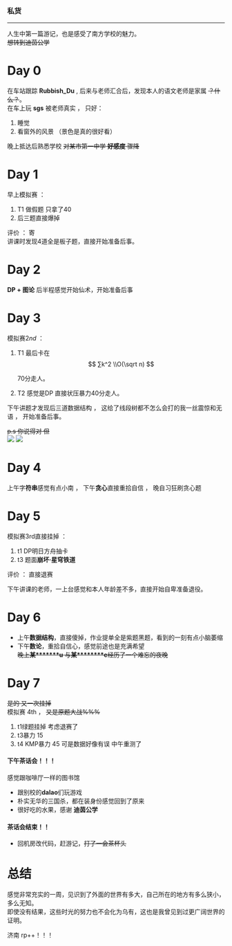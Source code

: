 ### 私货
---
人生中第一篇游记，也是感受了南方学校的魅力。    
~~想转到迪茵公学~~

# Day 0

在车站跟踪 **Rubbish_Du** , 后来与老师汇合后，发现本人的语文老师是家属 ~~？什么？~~。   
在车上玩 **sgs** 被老师真实 ， 只好：

1. 睡觉
2. 看窗外的风景 （景色是真的很好看）
   

晚上抵达后熟悉学校 ~~对某市第一中学 **好感度** 骤降~~

# Day 1

早上模拟赛 ：
1. T1 做假题 只拿了40
2. 后三题直接爆掉
   

评价 ： 寄  
讲课时发现4道全是板子题，直接开始准备后事。

# Day 2

**DP + 图论** 后半程感觉开始仙术，开始准备后事

# Day 3

模拟赛$2nd$ ：
1. T1 最后卡在 
   $$
   ∑k^2 \\O(\sqrt n)
   $$
   

   70分走人。

2. T2 感觉是DP 直接状压暴力$40$分走人。

下午讲题才发现后三道数据结构 ， 这给了线段树都不怎么会打的我一丝震惊和无语 ， 开始准备后事。

~~p.s 你说得对 但~~      
![](https://cdn.luogu.com.cn/upload/image_hosting/bd409m7i.png)
![](https://cdn.luogu.com.cn/upload/image_hosting/bgyozkff.png)

# Day 4

上午字**符串**感觉有点小南 ， 下午**贪心**直接重拾自信 ， 晚自习狂刷贪心题

# Day 5

模拟赛3rd直接挂掉 ：
1. t1 DP明日方舟抽卡
2. t3 题面**崩坏·星穹铁道**

评价 ： 直接退赛

下午讲课的老师，一上台感觉和本人年龄差不多，直接开始自卑准备退役。

# Day 6

- 上午**数据结构**，直接傻掉，作业提单全是紫题黑题，看到的一刻有点小脑萎缩
- 下午**数论**，重拾自信心，感觉前途也是充满希望  
~~晚上**某\*\*\*\*\*\*\*u** 与**某\*\*\*\*\*\*\*\*e**经历了一个难忘的夜晚~~

# Day 7

~~是的 又一次挂掉~~     
模拟赛 4th ， ~~又是原题大战%%%~~

1. t1绿题挂掉 考虑退赛了
2. t3暴力 15
3. t4 KMP暴力 45
可是数据好像有误 中午重测了       
#### 下午茶话会！！！
感觉跟咖啡厅一样的图书馆
- 跟别校的**dalao**们玩游戏
- 朴实无华的三国杀，都在装身份感觉回到了原来
- 很好吃的水果，感谢 **迪茵公学**
#### 茶话会结束！！
- 回机房改代码，赶游记，~~打了一会茶杯头~~

# 总结
  感觉非常充实的一周，见识到了外面的世界有多大，自己所在的地方有多么狭小，多么无知。    
  即使没有结果，这些时光的努力也不会化为乌有，这也是我曾见到过更广阔世界的证明。

济南 rp++！！！